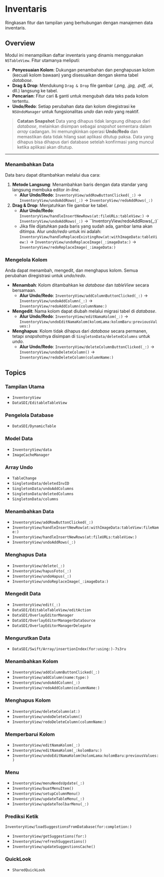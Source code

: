 # Inventaris

Ringkasan fitur dan tampilan yang berhubungan dengan manajemen data inventaris.

## Overview

Modul ini menampilkan daftar inventaris yang dinamis menggunakan `NSTableView`. Fitur utamanya meliputi:
- **Penyesuaian Kolom**: Dukungan penambahan dan penghapusan kolom (kecuali kolom bawaan) yang disesuaikan dengan skema tabel *database*.
- **Drag & Drop**: Mendukung `Drag & Drop` file gambar (*.png, .jpg, .pdf, .ai*, dll.) langsung ke tabel.
- **Pencarian**: Fitur cari & ganti untuk mengubah data teks pada kolom tertentu.
- **Undo/Redo**: Setiap perubahan data dan kolom diregistrasi ke `NSUndoManager` untuk fungsionalitas *undo* dan *redo* yang reaktif.

> **Catatan Snapshot**
> Data yang dihapus tidak langsung dihapus dari *database*, melainkan disimpan sebagai *snapshot* sementara dalam *array* cadangan. Ini memungkinkan operasi **Undo/Redo** dan memastikan data tidak hilang saat aplikasi ditutup paksa. Data yang dihapus bisa dihapus dari database setelah konfirmasi yang muncul ketika aplikasi akan ditutup.

---

### Menambahkan Data
Data baru dapat ditambahkan melalui dua cara:

1.  **Metode Langsung**: Menambahkan baris dengan data standar yang langsung membuka editor *in-line*.
    - **Alur Undo/Redo**: ``InventoryView/addRowButtonClicked(_:)`` → ``InventoryView/undoAddRows(_:)`` → ``InventoryView/redoAddRows(_:)``
2.  **Drag & Drop**: Menjatuhkan file gambar ke tabel.
    - **Alur Undo/Redo**: ``InventoryView/handleInsertNewRows(at:fileURLs:tableView:)`` → ``InventoryView/undoAddRows(_:)`` → ``InventoryView/redoAddRows(_:)`
    - Jika file dijatuhkan pada baris yang sudah ada, gambar lama akan ditimpa. Alur *undo/redo* untuk ini adalah: ``InventoryView/handleReplaceExistingRow(at:withImageData:tableView:)`` → ``InventoryView/undoReplaceImage(_:imageData:)`` → ``InventoryView/redoReplaceImage(_:imageData:)``

### Mengelola Kolom
Anda dapat menambah, mengedit, dan menghapus kolom. Semua perubahan diregistrasi untuk *undo/redo*.
- **Menambah**: Kolom ditambahkan ke *database* dan *tableView* secara bersamaan.
    - **Alur Undo/Redo**: ``InventoryView/addColumnButtonClicked(_:)`` → ``InventoryView/undoAddColumn(_:)`` → ``InventoryView/redoAddColumn(columnName:)``
- **Mengedit**: Nama kolom dapat diubah melalui migrasi tabel di *database*.
    - **Alur Undo/Redo**: ``InventoryView/editNamaKolom(_:)`` → ``InventoryView/undoEditNamaKolom(kolomLama:kolomBaru:previousValues:)``
- **Menghapus**: Kolom tidak dihapus dari *database* secara permanen, tetapi *snapshot*nya disimpan di `SingletonData/deletedColumns` untuk *undo*.
    - **Alur Undo/Redo**: ``InventoryView/deleteColumnButtonClicked(_:)`` → ``InventoryView/undoDeleteColumn()`` → ``InventoryView/redoDeleteColumn(columnName:)``

## Topics

### Tampilan Utama
- ``InventoryView``
- ``DataSDI/EditableTableView``

### Pengelola Database
- ``DataSDI/DynamicTable``

### Model Data
- ``InventoryView/data``
- ``ImageCacheManager``

### Array Undo
- ``TableChange``
- ``SingletonData/deletedInvID``
- ``SingletonData/undoAddColumns``
- ``SingletonData/deletedColumns``
- ``SingletonData/columns``

### Menambahkan Data
- ``InventoryView/addRowButtonClicked(_:)``
- ``InventoryView/handleInsertNewRow(at:withImageData:tableView:fileName:)``
- ``InventoryView/handleInsertNewRows(at:fileURLs:tableView:)``
- ``InventoryView/undoAddRows(_:)``

### Menghapus Data
- ``InventoryView/delete(_:)``
- ``InventoryView/hapusFoto(_:)``
- ``InventoryView/undoHapus(_:)``
- ``InventoryView/undoReplaceImage(_:imageData:)``

### Mengedit Data
- ``InventoryView/edit(_:)``
- ``DataSDI/EditableTableView/editAction``
- ``DataSDI/OverlayEditorManager``
- ``DataSDI/OverlayEditorManagerDataSource``
- ``DataSDI/OverlayEditorManagerDelegate``

### Mengurutkan Data
- ``DataSDI/Swift/Array/insertionIndex(for:using:)-7s3ru``

### Menambahkan Kolom
- ``InventoryView/addColumnButtonClicked(_:)``
- ``InventoryView/addColumn(name:type:)``
- ``InventoryView/undoAddColumn(_:)``
- ``InventoryView/redoAddColumn(columnName:)``

### Menghapus Kolom
- ``InventoryView/deleteColumn(at:)``
- ``InventoryView/undoDeleteColumn()``
- ``InventoryView/redoDeleteColumn(columnName:)``

### Memperbarui Kolom
- ``InventoryView/editNamaKolom(_:)``
- ``InventoryView/editNamaKolom(_:kolomBaru:)``
- ``InventoryView/undoEditNamaKolom(kolomLama:kolomBaru:previousValues:)``

### Menu
- ``InventoryView/menuNeedsUpdate(_:)``
- ``InventoryView/buatMenuItem()``
- ``InventoryView/setupColumnMenu()``
- ``InventoryView/updateTableMenu(_:)``
- ``InventoryView/updateToolbarMenu(_:)``

### Prediksi Ketik
 ``InventoryView/loadSuggestionsFromDatabase(for:completion:)``
- ``InventoryView/getSuggestions(for:)``
- ``InventoryView/refreshSuggestions()``
- ``InventoryView/updateSuggestionsCache()``

### QuickLook
- ``SharedQuickLook``

